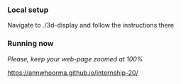 ### Local setup

Navigate to ./3d-display and follow the instructions there 

### Running now

*Please, keep your web-page zoomed at 100%*

https://annwhoorma.github.io/internship-20/
